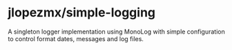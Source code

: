 # jlopezmx/simple-logging
A singleton logger implementation using MonoLog with simple configuration to control format dates, messages and log files.

